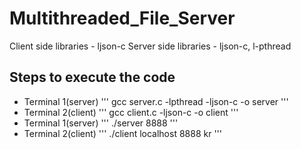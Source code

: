 # Multithreaded_File_Server

 Client side libraries - ljson-c
 Server side libraries - ljson-c, l-pthread
## Steps to execute the code
 - Terminal 1(server) 
 '''
 gcc server.c -lpthread -ljson-c -o server
 '''
 - Terminal 2(client) 
 '''
 gcc client.c -ljson-c -o client
 '''
 - Terminal 1(server) 
 '''
 ./server 8888
 '''
 - Terminal 2(client) 
 '''
 ./client localhost 8888 kr
 '''
